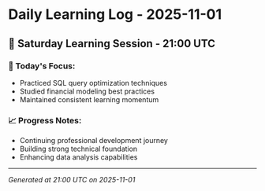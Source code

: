 # Daily Learning Log - 2025-11-01

## 📅 Saturday Learning Session - 21:00 UTC

### 🎯 Today's Focus:
- Practiced SQL query optimization techniques
- Studied financial modeling best practices
- Maintained consistent learning momentum

### 📈 Progress Notes:
- Continuing professional development journey
- Building strong technical foundation
- Enhancing data analysis capabilities

---
*Generated at 21:00 UTC on 2025-11-01*
